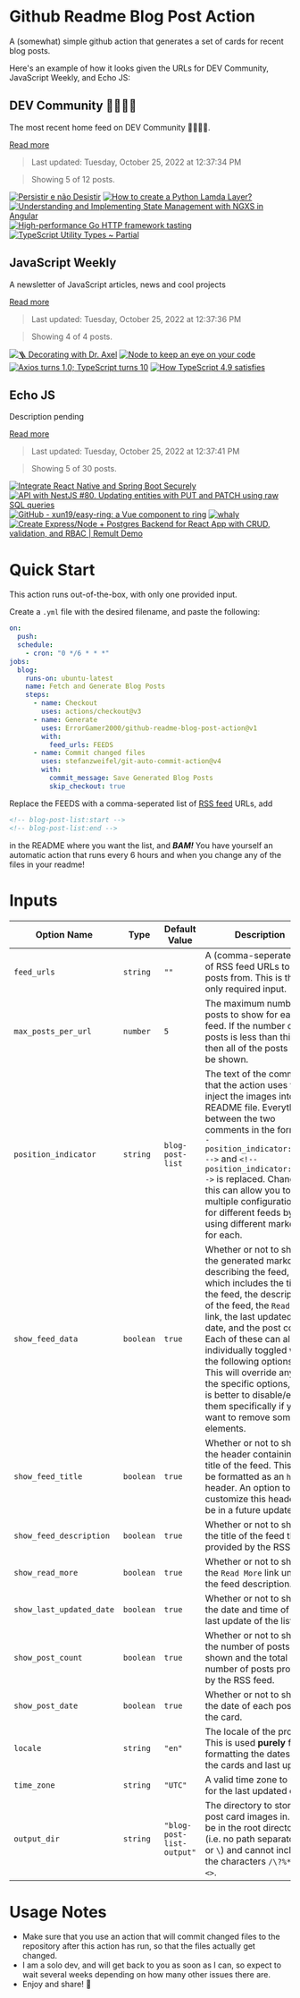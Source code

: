 # Github Readme Blog Post Action

A (somewhat) simple github action that generates a set of cards for recent blog posts.

Here's an example of how it looks given the URLs for DEV Community, JavaScript Weekly, and Echo JS:

<!-- post-list:start -->
## DEV Community 👩‍💻👨‍💻

The most recent home feed on DEV Community 👩‍💻👨‍💻.

[Read more](https://dev.to)
> Last updated: Tuesday, October 25, 2022 at 12:37:34 PM

> Showing 5 of 12 posts.

[![Persistir e não Desistir](https://raw.githubusercontent.com/ErrorGamer2000/github-readme-blog-post-action/main/generated_files/DEV_Community_👩‍💻👨‍💻/Persistir_e_não_Desistir.svg)](https://dev.to/mizael2019/persistir-e-nao-desistir-5cap)
[![How to create a Python Lamda Layer?](https://raw.githubusercontent.com/ErrorGamer2000/github-readme-blog-post-action/main/generated_files/DEV_Community_👩‍💻👨‍💻/How_to_create_a_Python_Lamda_Layer_.svg)](https://dev.to/aws-builders/how-to-create-a-python-lamda-layer-509j)
[![Understanding and Implementing State Management with NGXS in Angular](https://raw.githubusercontent.com/ErrorGamer2000/github-readme-blog-post-action/main/generated_files/DEV_Community_👩‍💻👨‍💻/Understanding_and_Implementing_State_Management_with_NGXS_in_Angular.svg)](https://dev.to/renancferro/understanding-and-implementing-state-management-with-ngxs-in-angular-5f2j)
[![High-performance Go HTTP framework tasting](https://raw.githubusercontent.com/ErrorGamer2000/github-readme-blog-post-action/main/generated_files/DEV_Community_👩‍💻👨‍💻/High-performance_Go_HTTP_framework_tasting.svg)](https://dev.to/justlorain/high-performance-go-http-framework-tasting-25li)
[![TypeScript Utility Types ~ Partial](https://raw.githubusercontent.com/ErrorGamer2000/github-readme-blog-post-action/main/generated_files/DEV_Community_👩‍💻👨‍💻/TypeScript_Utility_Types_~_Partial.svg)](https://dev.to/didof/typescript-utility-types-partial-nkg)


## JavaScript Weekly

A newsletter of JavaScript articles, news and cool projects

[Read more](https://javascriptweekly.com/)
> Last updated: Tuesday, October 25, 2022 at 12:37:36 PM

> Showing 4 of 4 posts.

[![🪜 Decorating with Dr. Axel](https://raw.githubusercontent.com/ErrorGamer2000/github-readme-blog-post-action/main/generated_files/JavaScript_Weekly/🪜_Decorating_with_Dr._Axel.svg)](https://javascriptweekly.com/issues/611)
[![Node to keep an eye on your code](https://raw.githubusercontent.com/ErrorGamer2000/github-readme-blog-post-action/main/generated_files/JavaScript_Weekly/Node_to_keep_an_eye_on_your_code.svg)](https://javascriptweekly.com/issues/610)
[![Axios turns 1.0; TypeScript turns 10](https://raw.githubusercontent.com/ErrorGamer2000/github-readme-blog-post-action/main/generated_files/JavaScript_Weekly/Axios_turns_1.0;_TypeScript_turns_10.svg)](https://javascriptweekly.com/issues/609)
[![How TypeScript 4.9 satisfies](https://raw.githubusercontent.com/ErrorGamer2000/github-readme-blog-post-action/main/generated_files/JavaScript_Weekly/How_TypeScript_4.9_satisfies.svg)](https://javascriptweekly.com/issues/608)


## Echo JS

Description pending

[Read more](
http://www.echojs.com
)
> Last updated: Tuesday, October 25, 2022 at 12:37:41 PM

> Showing 5 of 30 posts.

[![Integrate React Native and Spring Boot Securely](https://raw.githubusercontent.com/ErrorGamer2000/github-readme-blog-post-action/main/generated_files/_Echo_JS_/Integrate_React_Native_and_Spring_Boot_Securely.svg)](https://auth0.com/blog/integrate-react-native-and-spring-boot-securely/)
[![API with NestJS #80. Updating entities with PUT and PATCH using raw SQL queries](https://raw.githubusercontent.com/ErrorGamer2000/github-readme-blog-post-action/main/generated_files/_Echo_JS_/API_with_NestJS__80._Updating_entities_with_PUT_and_PATCH_using_raw_SQL_queries.svg)](https://wanago.io/2022/10/24/api-nestjs-put-patch-sql/)
[![GitHub - xun19/easy-ring: a Vue component to ring](https://raw.githubusercontent.com/ErrorGamer2000/github-readme-blog-post-action/main/generated_files/_Echo_JS_/GitHub_-_xun19_easy-ring__a_Vue_component_to_ring.svg)](https://github.com/xun19/easy-ring)
[![whaly](https://raw.githubusercontent.com/ErrorGamer2000/github-readme-blog-post-action/main/generated_files/_Echo_JS_/whaly.svg)](https://www.npmjs.com/package/whaly)
[![Create Express/Node + Postgres Backend for React App with CRUD, validation, and RBAC | Remult Demo](https://raw.githubusercontent.com/ErrorGamer2000/github-readme-blog-post-action/main/generated_files/_Echo_JS_/Create_Express_Node_+_Postgres_Backend_for_React_App_with_CRUD__validation__and_RBAC___Remult_Demo.svg)](https://www.youtube.com/watch?v=rEoScmSVNUE)


<!-- post-list:end -->

# Quick Start

This action runs out-of-the-box, with only one provided input.

Create a `.yml` file with the desired filename, and paste the following:

```yml
on:
  push:
  schedule:
    - cron: "0 */6 * * *"
jobs:
  blog:
    runs-on: ubuntu-latest
    name: Fetch and Generate Blog Posts
    steps:
      - name: Checkout
        uses: actions/checkout@v3
      - name: Generate
        uses: ErrorGamer2000/github-readme-blog-post-action@v1
        with:
          feed_urls: FEEDS
      - name: Commit changed files
        uses: stefanzweifel/git-auto-commit-action@v4
        with:
          commit_message: Save Generated Blog Posts
          skip_checkout: true
```

Replace the FEEDS with a comma-seperated list of [RSS feed](https://rss.com/blog/how-do-rss-feeds-work/) URLs, add

```md
<!-- blog-post-list:start -->
<!-- blog-post-list:end -->
```

in the README where you want the list, and **_BAM!_** You have yourself an automatic action that runs every 6 hours and when you change any of the files in your readme!

# Inputs

<table>
  <thead>
    <tr>
      <th>Option Name</th>
      <th>Type</th>
      <th>Default Value</th>
      <th>Description</th>
    </tr>
  </thead>
  <tbody>
    <tr>
      <td><code>feed_urls</code></td>
      <td><code>string</code></td>
      <td><code>""</code></td>
      <td>A (comma-seperated) list of RSS feed URLs to load posts from. This is the only required input.</td>
    </tr>
    <tr>
      <td><code>max_posts_per_url</code></td>
      <td><code>number</code></td>
      <td><code>5</code></td>
      <td>The maximum number of posts to show for each feed. If the number of posts is less than this, then all of the posts will be shown.</td>
    </tr>
    <tr>
      <td><code>position_indicator</code></td>
      <td><code>string</code></td>
      <td><code>blog-post-list</code></td>
      <td>The text of the comments that the action uses to inject the images into the README file. Everything between the two comments in the form <code>&lt;!-- position_indicator:start --&gt;</code> and <code>&lt;!-- position_indicator:end --&gt;</code> is replaced. Changing this can allow you to use multiple configurations for different feeds by using different markers for each.</td>
    </tr>
    <tr>
      <td><code>show_feed_data</code></td>
      <td><code>boolean</code></td>
      <td><code>true</code></td>
      <td>Whether or not to show the generated markdown describing the feed, which includes the title of the feed, the description of the feed, the <code>Read More</code> link, the last updated date, and the post count. Each of these can also be individually toggled with the following options. This will override any of the specific options, so it is better to disable/enable them specifically if you want to remove some elements.</td>
    </tr>
    <tr>
      <td><code>show_feed_title</code></td>
      <td><code>boolean</code></td>
      <td><code>true</code></td>
      <td>Whether or not to show the header containing the title of the feed. This will be formatted as an <code>h2</code> header. An option to customize this header will be in a future update.</td>
    </tr>
    <tr>
      <td><code>show_feed_description</code></td>
      <td><code>boolean</code></td>
      <td><code>true</code></td>
      <td>Whether or not to show the title of the feed that is provided by the RSS feed.</td>
    </tr>
    <tr>
      <td><code>show_read_more</code></td>
      <td><code>boolean</code></td>
      <td><code>true</code></td>
      <td>Whether or not to show the <code>Read More</code> link under the feed description.</td>
    </tr>
    <tr>
      <td><code>show_last_updated_date</code></td>
      <td><code>boolean</code></td>
      <td><code>true</code></td>
      <td>Whether or not to show the date and time of the last update of the list.</td>
    </tr>
    <tr>
      <td><code>show_post_count</code></td>
      <td><code>boolean</code></td>
      <td><code>true</code></td>
      <td>Whether or not to show the number of posts shown and the total number of posts provided by the RSS feed.</td>
    </tr>
    <tr>
      <td><code>show_post_date</code></td>
      <td><code>boolean</code></td>
      <td><code>true</code></td>
      <td>Whether or not to show the date of each post on the card.</td>
    </tr>
    <tr>
      <td><code>locale</code></td>
      <td><code>string</code></td>
      <td><code>"en"</code></td>
      <td>The locale of the project. This is used <strong>purely</strong> for formatting the dates of the cards and last update.</td>
    </tr>
    <tr>
      <td><code>time_zone</code></td>
      <td><code>string</code></td>
      <td><code>"UTC"</code></td>
      <td>A valid time zone to use for the last updated date.</td>
    </tr>
    <tr>
      <td><code>output_dir</code></td>
      <td><code>string</code></td>
      <td><code>"blog-post-list-output"</code></td>
      <td>The directory to store the post card images in. Must be in the root directory (i.e. no path separators <code>/</code> or <code>\</code>) and cannot include the characters <code>/\?%*:|"&lt;&gt;</code>.</td>
    </tr>
<!--
    <tr>
      <td><code></code></td>
      <td><cde></cde></td>
      <td><code></code></td>
      <td></td>
    </tr>
-->
  </tbody>
</table>

# Usage Notes

- Make sure that you use an action that will commit changed files to the repository after this action has run, so that the files actually get changed.
- I am a solo dev, and will get back to you as soon as I can, so expect to wait several weeks depending on how many other issues there are.
- Enjoy and share! 🤗
